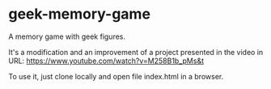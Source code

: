 # geek-memory-game
A memory game with geek figures.

It's a modification and an improvement of a project presented in the video in URL:
https://www.youtube.com/watch?v=M258B1b_pMs&t

To use it, just clone locally and open file index.html in a browser.
